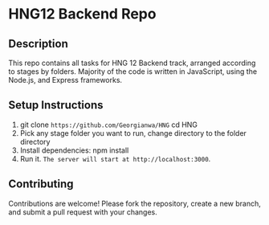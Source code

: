 # HNG12 Backend Repo

## Description
This repo contains all tasks for HNG 12 Backend track, arranged according to stages by folders. Majority of the code is written in JavaScript, using the Node.js, and Express frameworks.

## Setup Instructions
1. git clone `https://github.com/Georgianwa/HNG` cd HNG
2. Pick any stage folder you want to run, change directory to the folder directory
3. Install dependencies: npm install
4. Run it. `The server will start at http://localhost:3000`.

## Contributing
Contributions are welcome! Please fork the repository, create a new branch, and submit a pull request with your changes.
